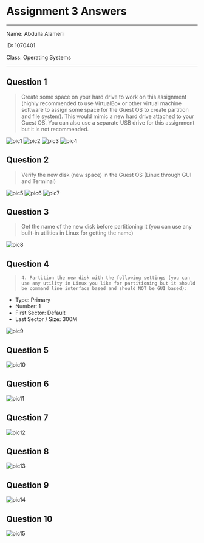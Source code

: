 # Assignment 3 Answers

---

Name: Abdulla Alameri

ID: 1070401

Class: Operating Systems

---

## Question 1
> Create some space on your hard drive to work on this assignment (highly recommended to use VirtualBox or other virtual machine software to assign some space for the Guest OS to create partition and file system). This would mimic a new hard drive attached to your Guest OS. You can also use a separate USB drive for this assignment but it is not recommended.

![pic1](./q1_a.png)
![pic2](./q1_b.png)
![pic3](./q1_c.png)
![pic4](./q1_d.png)

## Question 2
> Verify the new disk (new space) in the Guest OS (Linux through GUI and Terminal)

![pic5](./q2_a.png)
![pic6](./q2_b.png)
![pic7](./q2_d.png)

## Question 3

> Get the name of the new disk before partitioning it (you can use any built-in utilities in Linux for getting the name)

![pic8](./q3.png)

## Question 4
>     4. Partition the new disk with the following settings (you can use any utility in Linux you like for partitioning but it should be command line interface based and should NOT be GUI based):
-   Type: Primary 
-   Number: 1 
-   First Sector: Default 
-   Last Sector / Size: 300M 

![pic9](./q4_a.png)
## Question 5 


![pic10](./q5.png)

## Question 6


![pic11](./q6.png)

## Question 7


![pic12](./q7.png)

## Question 8 

![pic13](./q7.png)

## Question 9 


![pic14](./q9.png)

## Question 10

![pic15](./q10.png)
